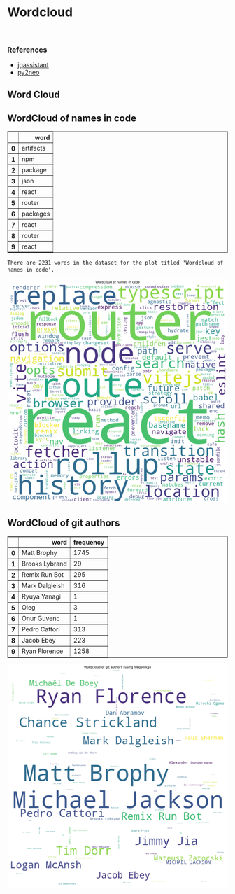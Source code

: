 # Wordcloud
<br>  

### References
- [jqassistant](https://jqassistant.org)
- [py2neo](https://py2neo.org/2021.1/)





## Word Cloud

## WordCloud of names in code




<div>
<table border="1" class="dataframe">
  <thead>
    <tr style="text-align: right;">
      <th></th>
      <th>word</th>
    </tr>
  </thead>
  <tbody>
    <tr>
      <th>0</th>
      <td>artifacts</td>
    </tr>
    <tr>
      <th>1</th>
      <td>npm</td>
    </tr>
    <tr>
      <th>2</th>
      <td>package</td>
    </tr>
    <tr>
      <th>3</th>
      <td>json</td>
    </tr>
    <tr>
      <th>4</th>
      <td>react</td>
    </tr>
    <tr>
      <th>5</th>
      <td>router</td>
    </tr>
    <tr>
      <th>6</th>
      <td>packages</td>
    </tr>
    <tr>
      <th>7</th>
      <td>react</td>
    </tr>
    <tr>
      <th>8</th>
      <td>router</td>
    </tr>
    <tr>
      <th>9</th>
      <td>react</td>
    </tr>
  </tbody>
</table>
</div>



    There are 2231 words in the dataset for the plot titled 'Wordcloud of names in code'.



    
![png](Wordcloud_files/Wordcloud_14_1.png)
    


## WordCloud of git authors




<div>
<table border="1" class="dataframe">
  <thead>
    <tr style="text-align: right;">
      <th></th>
      <th>word</th>
      <th>frequency</th>
    </tr>
  </thead>
  <tbody>
    <tr>
      <th>0</th>
      <td>Matt Brophy</td>
      <td>1745</td>
    </tr>
    <tr>
      <th>1</th>
      <td>Brooks Lybrand</td>
      <td>29</td>
    </tr>
    <tr>
      <th>2</th>
      <td>Remix Run Bot</td>
      <td>295</td>
    </tr>
    <tr>
      <th>3</th>
      <td>Mark Dalgleish</td>
      <td>316</td>
    </tr>
    <tr>
      <th>4</th>
      <td>Ryuya Yanagi</td>
      <td>1</td>
    </tr>
    <tr>
      <th>5</th>
      <td>Oleg</td>
      <td>3</td>
    </tr>
    <tr>
      <th>6</th>
      <td>Onur Guvenc</td>
      <td>1</td>
    </tr>
    <tr>
      <th>7</th>
      <td>Pedro Cattori</td>
      <td>313</td>
    </tr>
    <tr>
      <th>8</th>
      <td>Jacob Ebey</td>
      <td>223</td>
    </tr>
    <tr>
      <th>9</th>
      <td>Ryan Florence</td>
      <td>1258</td>
    </tr>
  </tbody>
</table>
</div>




    
![png](Wordcloud_files/Wordcloud_17_0.png)
    

